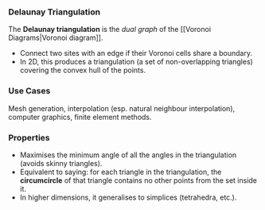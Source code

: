 ### Delaunay Triangulation
The **Delaunay triangulation** is the _dual graph_ of the [[Voronoi Diagrams|Voronoi diagram]].
- Connect two sites with an edge if their Voronoi cells share a boundary.
- In 2D, this produces a triangulation (a set of non-overlapping triangles) covering the convex hull of the points.
### Use Cases
Mesh generation, interpolation (esp. natural neighbour interpolation), computer graphics, finite element methods.
### Properties
- Maximises the minimum angle of all the angles in the triangulation (avoids skinny triangles).
- Equivalent to saying: for each triangle in the triangulation, the **circumcircle** of that triangle contains no other points from the set inside it.
- In higher dimensions, it generalises to simplices (tetrahedra, etc.).

